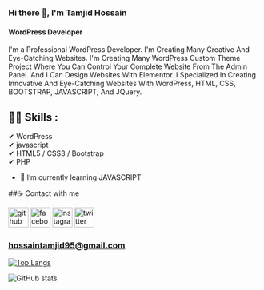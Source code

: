 ### Hi there 👋, I'm Tamjid Hossain
#### WordPress Developer
I'm a Professional WordPress Developer. I'm Creating Many Creative And Eye-Catching Websites. I'm Creating Many WordPress Custom Theme Project Where You Can Control Your Complete Website From The Admin Panel. And I Can Design Websites With Elementor. I Specialized In Creating Innovative And Eye-Catching Websites With WordPress, HTML, CSS, BOOTSTRAP, JAVASCRIPT, And JQuery.

## 👨‍💻 Skills : 
✔ WordPress <br>
✔ javascript <br>
✔ HTML5 / CSS3 / Bootstrap
 <br>
✔ PHP
 <br>

- 🌱 I’m currently learning JAVASCRIPT 

##☕ Contact with me

[<img src='https://camo.githubusercontent.com/bd2bd127c104ba5c98bb12c70801b075aee1f040009089510f69554300e7ff41/68747470733a2f2f696d672e736869656c64732e696f2f62616467652f4769742d4630353033323f7374796c653d666f722d7468652d6261646765266c6f676f3d676974266c6f676f436f6c6f723d7768697465' alt='github' height='40'>](https://github.com/M-Tamjid)  [<img src='https://camo.githubusercontent.com/2d1ffa69dd491ebeca01b2098cf8233dd09950ff5895abccd5b455ca442abc59/68747470733a2f2f696d672e736869656c64732e696f2f62616467652f46616365626f6f6b2d3138373746323f7374796c653d666f722d7468652d6261646765266c6f676f3d66616365626f6f6b266c6f676f436f6c6f723d7768697465' alt='facebook' height='40'>](https://www.facebook.com/tamjid.hossain.1238) [<img src='https://camo.githubusercontent.com/b3d4671768bd0f9b6c8f410a25a96e0c5a4d135208d8910461e986f97e7985ab/68747470733a2f2f696d672e736869656c64732e696f2f62616467652f496e7374616772616d2d4534343035463f7374796c653d666f722d7468652d6261646765266c6f676f3d696e7374616772616d266c6f676f436f6c6f723d7768697465' alt='instagram' height='40'>](https://www.instagram.com/tamjidhossain__/) [<img src='https://camo.githubusercontent.com/5d03c86f6a75f7cbe80d135d9162fbf6dc46a31253cf30a8e9bb8279b4d574d3/68747470733a2f2f696d672e736869656c64732e696f2f62616467652f547769747465722d3144413146323f7374796c653d666f722d7468652d6261646765266c6f676f3d74776974746572266c6f676f436f6c6f723d7768697465' alt='twitter' height='40'>](https://twitter.com/TamjidH36724368)  <br>
### <a href="mailto:hossaintamjid95@gmail.com">hossaintamjid95@gmail.com</a>

[![Top Langs](https://github-readme-stats.vercel.app/api/top-langs/?username=M-Tamjid=compact)](https://github.com/anuraghazra/github-readme-stats)

![GitHub stats](https://github-readme-stats.vercel.app/api?username=M-Tamjid&show_icons=true)  
